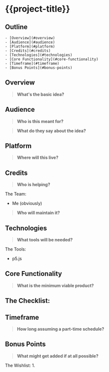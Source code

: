 <!--Used to Outline Project-->
{{project-title}}
=================

Outline
-------

<!-- TOC depthFrom:1 depthTo:6 withLinks:1 updateOnSave:1 orderedList:0 -->

	- [Overview](#overview)
	- [Audience](#audience)
	- [Platform](#platform)
	- [Credits](#credits)
	- [Technologies](#technologies)
	- [Core Functionality](#core-functionality)
	- [Timeframe](#timeframe)
	- [Bonus Points](#bonus-points)

<!-- /TOC -->

## Overview
> **What's the basic idea?**



## Audience
> **Who is this meant for?**



> **What do they say about the idea?**



## Platform
> **Where will this live?**



## Credits
> **Who is helping?**

The Team:
- Me (obviously)

> **Who will maintain it?**



## Technologies
> **What tools will be needed?**

The Tools:
- p5.js

## Core Functionality
> **What is the minimum viable product?**



The Checklist:
- 

## Timeframe
> **How long assuming a part-time schedule?**



## Bonus Points
> **What might get added if at all possible?**

The Wishlist:
1.

